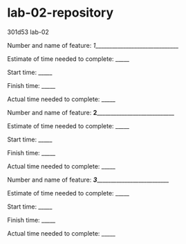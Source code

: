 # lab-02-repository
301d53 lab-02

Number and name of feature: _1_______________________________

Estimate of time needed to complete: _____

Start time: _____

Finish time: _____

Actual time needed to complete: _____

Number and name of feature: __2______________________________

Estimate of time needed to complete: _____

Start time: _____

Finish time: _____

Actual time needed to complete: _____

Number and name of feature: ___3_____________________________

Estimate of time needed to complete: _____

Start time: _____

Finish time: _____

Actual time needed to complete: _____
